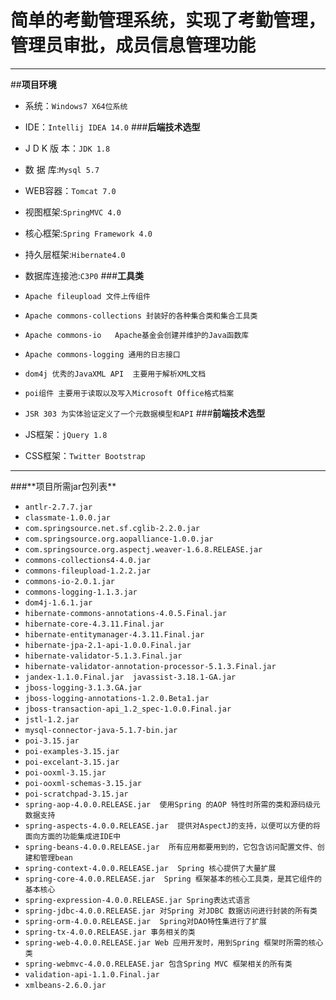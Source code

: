 # 简单的考勤管理系统，实现了考勤管理，管理员审批，成员信息管理功能

------
##**项目环境**
 - 系统：`Windows7 X64位系统`
 - IDE：`Intellij IDEA 14.0`
###**后端技术选型**

 - J D K 版 本：`JDK 1.8`
 - 数  据  库:`Mysql 5.7`
 - WEB容器：`Tomcat 7.0`
 - 视图框架:`SpringMVC 4.0`
 - 核心框架:`Spring Framework 4.0`
 - 持久层框架:`Hibernate4.0`
 - 数据库连接池:`C3P0`
###**工具类**
 - `Apache fileupload 文件上传组件`
 - `Apache commons-collections 封装好的各种集合类和集合工具类`
 - `Apache commons-io   Apache基金会创建并维护的Java函数库`
 - `Apache commons-logging 通用的日志接口`
 - `dom4j 优秀的JavaXML API  主要用于解析XML文档`
 - `poi组件 主要用于读取以及写入Microsoft Office格式档案 `
 - `JSR 303 为实体验证定义了一个元数据模型和API`
###**前端技术选型**
 - JS框架：`jQuery 1.8`
 - CSS框架：`Twitter Bootstrap`

<hr>
###**项目所需jar包列表**

 - `antlr-2.7.7.jar`
 - `classmate-1.0.0.jar`
 - `com.springsource.net.sf.cglib-2.2.0.jar  `
 - `com.springsource.org.aopalliance-1.0.0.jar  `
 - `com.springsource.org.aspectj.weaver-1.6.8.RELEASE.jar  `
 - `commons-collections4-4.0.jar  `
 - `commons-fileupload-1.2.2.jar `
 - `commons-io-2.0.1.jar `
 - `commons-logging-1.1.3.jar `
 - `dom4j-1.6.1.jar `
 - `hibernate-commons-annotations-4.0.5.Final.jar  `
 - `hibernate-core-4.3.11.Final.jar  `
 - `hibernate-entitymanager-4.3.11.Final.jar  `
 - `hibernate-jpa-2.1-api-1.0.0.Final.jar  `
 - `hibernate-validator-5.1.3.Final.jar  `
 - `hibernate-validator-annotation-processor-5.1.3.Final.jar  `
 - `jandex-1.1.0.Final.jar  javassist-3.18.1-GA.jar  `
 - `jboss-logging-3.1.3.GA.jar  `
 - `jboss-logging-annotations-1.2.0.Beta1.jar  `
 - `jboss-transaction-api_1.2_spec-1.0.0.Final.jar `
 - `jstl-1.2.jar `
 - `mysql-connector-java-5.1.7-bin.jar `
 - `poi-3.15.jar `
 - `poi-examples-3.15.jar `
 - `poi-excelant-3.15.jar `
 - `poi-ooxml-3.15.jar `
 - `poi-ooxml-schemas-3.15.jar `
 - `poi-scratchpad-3.15.jar `
 - `spring-aop-4.0.0.RELEASE.jar  使用Spring 的AOP 特性时所需的类和源码级元数据支持`
 - `spring-aspects-4.0.0.RELEASE.jar  提供对AspectJ的支持，以便可以方便的将面向方面的功能集成进IDE中`
 - `spring-beans-4.0.0.RELEASE.jar  所有应用都要用到的，它包含访问配置文件、创建和管理bean`
 - `spring-context-4.0.0.RELEASE.jar  Spring 核心提供了大量扩展 `
 - `spring-core-4.0.0.RELEASE.jar  Spring 框架基本的核心工具类，是其它组件的基本核心`
 - `spring-expression-4.0.0.RELEASE.jar Spring表达式语言`
 - `spring-jdbc-4.0.0.RELEASE.jar 对Spring 对JDBC 数据访问进行封装的所有类`
 - `spring-orm-4.0.0.RELEASE.jar  Spring对DAO特性集进行了扩展`
 - `spring-tx-4.0.0.RELEASE.jar 事务相关的类`
 - `spring-web-4.0.0.RELEASE.jar Web 应用开发时，用到Spring 框架时所需的核心类`
 - `spring-webmvc-4.0.0.RELEASE.jar 包含Spring MVC 框架相关的所有类`
 - `validation-api-1.1.0.Final.jar `
 - `xmlbeans-2.6.0.jar`
 